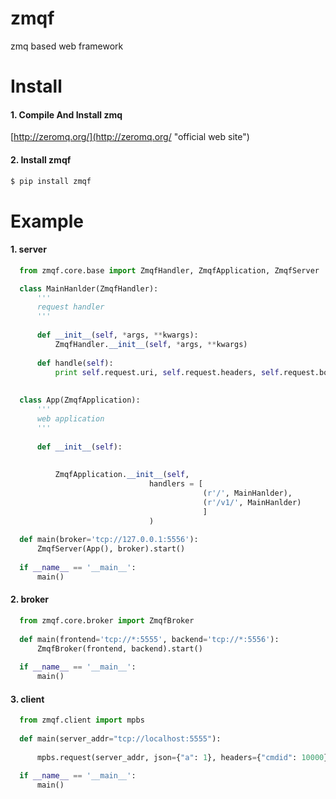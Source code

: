 # zmqf
zmq based web framework

# Install
#### 1. Compile And Install zmq
[http://zeromq.org/](http://zeromq.org/ "official web site")

#### 2. Install zmqf
```bash
$ pip install zmqf
```

# Example
#### 1. server
```PYTHON
  from zmqf.core.base import ZmqfHandler, ZmqfApplication, ZmqfServer

  class MainHanlder(ZmqfHandler):
      '''
      request handler
      '''
      
      def __init__(self, *args, **kwargs):
          ZmqfHandler.__init__(self, *args, **kwargs)
          
      def handle(self):
          print self.request.uri, self.request.headers, self.request.body
  
  
  class App(ZmqfApplication):
      '''
      web application
      '''
      
      def __init__(self):
          
          
          ZmqfApplication.__init__(self, 
                               handlers = [
                                           (r'/', MainHanlder),
                                           (r'/v1/', MainHanlder)
                                           ]
                               )
          
  def main(broker='tcp://127.0.0.1:5556'):
      ZmqfServer(App(), broker).start()
  
  if __name__ == '__main__':
      main()
```
#### 2. broker
```PYTHON
  from zmqf.core.broker import ZmqfBroker
  
  def main(frontend='tcp://*:5555', backend='tcp://*:5556'):
      ZmqfBroker(frontend, backend).start()
      
  if __name__ == '__main__':
      main()
```
#### 3. client
```PYTHON
  from zmqf.client import mpbs
  
  def main(server_addr="tcp://localhost:5555"):
      
      mpbs.request(server_addr, json={"a": 1}, headers={"cmdid": 10000})
  
  if __name__ == '__main__':
      main()
```
